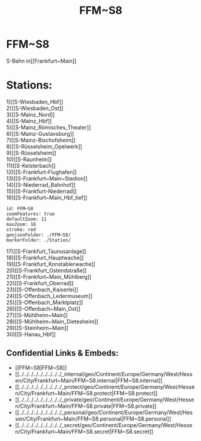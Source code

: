 ﻿---
location: [ 50.06882 , 8.530139 ] 
type: geo-Region
title: FFM~S8

license: CC BY-SA 4.0
source: https://datahub.io/core/country-codes
isDeleted: false
isReadOnly: false
draft: false
confidential: public

tags:
- geo/Country/Region
aliases:
- FFM~S8

Languages:
- de

cssclasses: geo-Region
publish: true
linkTitle: 
keywords: 
layout: 
publishDate: 
expiryDate: 
---

# FFM~S8

S-Bahn in[[Frankfurt~Main]]  

# Stations: 
1)[[S-Wiesbaden_Hbf]]  
2)[[S-Wiesbaden_Ost]]  
3)[[S-Mainz_Nord]]  
4)[[S-Mainz_Hbf]]  
5)[[S-Mainz_Römisches_Theater]]  
6)[[S-Mainz-Gustavsburg]]  
7)[[S-Mainz-Bischofsheim]]  
8)[[S-Rüsselsheim_Opelwerk]]  
9)[[S-Rüsselsheim]]  
10)[[S-Raunheim]]  
11)[[S-Kelsterbach]]  
12)[[S-Frankfurt-Flughafen]]  
13)[[S-Frankfurt~Main~Stadion]]  
14)[[S-Niederrad_Bahnhof]]  
15)[[S-Frankfurt-Niederrad]]  
16)[[S-Frankfurt~Main_Hbf_tief]]  

```leaflet
id: FFM~S8
zoomFeatures: true 
defaultZoom: 11 
maxZoom: 18
stroke: red
geojsonFolder: ./FFM~S8/
markerFolder: ./Station/
```

17)[[S-Frankfurt_Taunusanlage]]  
18)[[S-Frankfurt_Hauptwache]]  
19)[[S-Frankfurt_Konstablerwache]]  
20)[[S-Frankfurt_Ostendstraße]]  
21)[[S-Frankfurt~Main_Mühlberg]]  
22)[[S-Frankfurt_Oberrad]]  
23)[[S-Offenbach_Kaiserlei]]  
24)[[S-Offenbach_Ledermuseum]]  
25)[[S-Offenbach_Marktplatz]]  
26)[[S-Offenbach~Main_Ost]]  
27)[[S-Mühlheim~Main]]  
28)[[S-Mühlheim~Main_Dietesheim]]  
29)[[S-Steinheim~Main]]  
30)[[S-Hanau_Hbf]]  



## Confidential Links & Embeds: 
- [[FFM~S8|FFM~S8]] 
- [[../../../../../../../../../_internal/geo/Continent/Europe/Germany/West/Hessen/City/Frankfurt~Main/FFM~S8.internal|FFM~S8.internal]] 
- [[../../../../../../../../../_protect/geo/Continent/Europe/Germany/West/Hessen/City/Frankfurt~Main/FFM~S8.protect|FFM~S8.protect]] 
- [[../../../../../../../../../_private/geo/Continent/Europe/Germany/West/Hessen/City/Frankfurt~Main/FFM~S8.private|FFM~S8.private]] 
- [[../../../../../../../../../_personal/geo/Continent/Europe/Germany/West/Hessen/City/Frankfurt~Main/FFM~S8.personal|FFM~S8.personal]] 
- [[../../../../../../../../../_secret/geo/Continent/Europe/Germany/West/Hessen/City/Frankfurt~Main/FFM~S8.secret|FFM~S8.secret]] 
